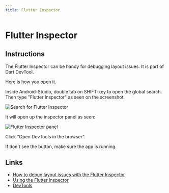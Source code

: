 ```yaml
---
title: Flutter Inspector
---
```


# Flutter Inspector

## Instructions

The Flutter Inspector can be handy for debugging layout issues.
It is part of Dart DevTool.

Here is how you open it.

Inside Android-Studio, double tab on SHIFT-key to open the global search.
Then type "Flutter Inspector" as seen on the screenshot.

![Search for Flutter Inspector](../images/inspector_search.png)

It will open up the inspector panel as seen:

![Flutter Inspector panel](../images/inspector_panel.png)

Click "Open DevTools in the browser".

If don't see the button, make sure the app is running.

## Links

- [How to debug layout issues with the Flutter Inspector](https://medium.com/flutter/how-to-debug-layout-issues-with-the-flutter-inspector-87460a7b9db)
- [Using the Flutter inspector](https://docs.flutter.dev/tools/devtools/inspector)
- [DevTools](https://docs.flutter.dev/tools/devtools/overview)

